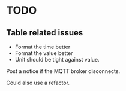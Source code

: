 # TODO

## Table related issues
- Format the time better
- Format the value better
- Unit should be tight against value.

Post a notice if the MQTT broker disconnects.

Could also use a refactor.

